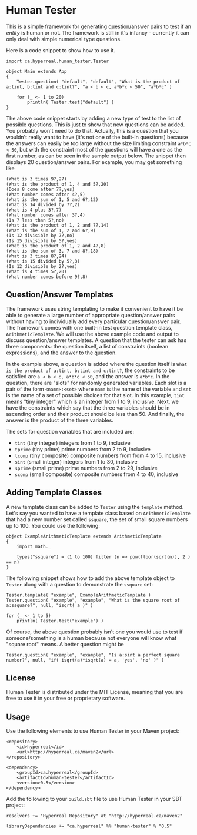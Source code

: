 Human Tester
============

This is a simple framework for generating question/answer pairs to test if an *entity* is human or not.  The framework is still in it's infancy - currently it can only deal with simple numerical type questions.

Here is a code snippet to show how to use it.

	import ca.hyperreal.human_tester.Tester
	
	object Main extends App
	{
		Tester.question( "default", "default", "What is the product of a:tint, b:tint and c:tint?", "a < b < c, a*b*c < 50", "a*b*c" )
		
		for (_ <- 1 to 20)
			println( Tester.test("default") )
	}
	
The above code snippet starts by adding a new type of test to the list of possible questions.  This is just to show that new questions can be added.  You probably won't need to do that.  Actually, this is a question that you wouldn't really want to have (it's not one of the built-in questions) because the answers can easily be too large without the size limiting constraint `a*b*c < 50`, but with the constraint most of the questions will have a one as the first number, as can be seen in the sample output below.  The snippet then displays 20 question/answer pairs.  For example, you may get something like

	(What is 3 times 9?,27)                                                                                                                                                                                                      
	(What is the product of 1, 4 and 5?,20)                                                                                                                                                                                      
	(Does 8 come after 7?,yes)                                                                                                                                                                                                   
	(What number comes after 4?,5)                                                                                                                                                                                               
	(What is the sum of 1, 5 and 6?,12)                                                                                                                                                                                          
	(What is 14 divided by 7?,2)                                                                                                                                                                                                 
	(What is 4 plus 3?,7)                                                                                                                                                                                                        
	(What number comes after 3?,4)                                                                                                                                                                                               
	(Is 7 less than 5?,no)                                                                                                                                                                                                       
	(What is the product of 1, 2 and 7?,14)                                                                                                                                                                                      
	(What is the sum of 1, 2 and 6?,9)                                                                                                                                                                                           
	(Is 12 divisible by 7?,no)                                                                                                                                                                                                   
	(Is 15 divisible by 5?,yes)                                                                                                                                                                                                  
	(What is the product of 1, 2 and 4?,8)
	(What is the sum of 3, 7 and 8?,18)
	(What is 3 times 8?,24)
	(What is 15 divided by 5?,3)
	(Is 12 divisible by 2?,yes)
	(What is 4 times 5?,20)
	(What number comes before 9?,8)


## Question/Answer Templates

The framework uses string templating to make it convenient to have it be able to generate a large number of appropriate question/answer pairs without having to individually add every particular question/answer pair.  The framework comes with one built-in test question template class, `ArithmeticTemplate`.  We will use the above example code and output to discuss question/answer templates.  A question that the tester can ask has three components: the question itself, a list of constraints (boolean expressions), and the answer to the question.

In the example above, a question is added where the question itself is `What is the product of a:tint, b:tint and c:tint?`, the constraints to be satisfied are `a < b < c, a*b*c < 50`, and the answer is `a*b*c`.  In the question, there are "slots" for randomly generated variables.  Each slot is a pair of the form `<name>:<set>` where `name` is the name of the variable and `set` is the name of a set of possible choices for that slot.  In this example, `tint` means "tiny integer" which is an integer from 1 to 9, inclusive.  Next, we have the constraints which say that the three variables should be in ascending order and their product should be less than 50.  And finally, the answer is the product of the three variables.

The sets for question variables that are included are:

- `tint` (tiny integer) integers from 1 to 9, inclusive
- `tprime` (tiny prime) prime numbers from 2 to 9, inclusive
- `tcomp` (tiny composite) composite numbers from from 4 to 15, inclusive
- `sint` (small integer) integers from 1 to 30, inclusive
- `sprime` (small prime) prime numbers from 2 to 29, inclusive
- `scomp` (small composite) composite numbers from 4 to 40, inclusive


## Adding Template Classes

A new template class can be added to `Tester` using the `template` method.  Let's say you wanted to have a template class based on `ArithmeticTemplate` that had a new number set called `ssquare`, the set of small square numbers up to 100.  You could use the following:

	object ExampleArithmeticTemplate extends ArithmeticTemplate
	{
		import math._

		types("ssquare") = (1 to 100) filter (n => pow(floor(sqrt(n)), 2 ) == n)
	}

The following snippet shows how to add the above template object to `Tester` along with a question to demonstrate the `ssquare` set:

	Tester.template( "example", ExampleArithmeticTemplate )
	Tester.question( "example", "example", "What is the square root of a:ssquare?", null, "isqrt( a )" )
	
	for (_ <- 1 to 5)
		println( Tester.test("example") )

Of course, the above question probably isn't one you would use to test if someone/something is a human because not everyone will know what "square root" means.  A better question might be

	Tester.question( "example", "example", "Is a:sint a perfect square number?", null, "if( isqrt(a)*isqrt(a) = a, 'yes', 'no' )" )


## License

Human Tester is distributed under the MIT License, meaning that you are free to use it in your free or proprietary software.


## Usage

Use the following elements to use Human Tester in your Maven project:

	<repository>
		<id>hyperreal</id>
		<url>http://hyperreal.ca/maven2</url>
	</repository>

	<dependency>
		<groupId>ca.hyperreal</groupId>
		<artifactId>human-tester</artifactId>
		<version>0.5</version>
	</dependency>

Add the following to your `build.sbt` file to use Human Tester in your SBT project:

	resolvers += "Hyperreal Repository" at "http://hyperreal.ca/maven2"

	libraryDependencies += "ca.hyperreal" %% "human-tester" % "0.5"


